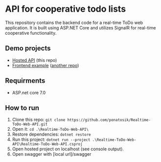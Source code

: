 # API for cooperative todo lists

 This repository contains the backend code for a real-time ToDo web application. It is built using ASP.NET Core and utilizes SignalR for real-time cooperative functionality.

## Demo projects

* [Hosted API](https://ponatosik-001-site1.dtempurl.com/workspaces) (this repo)
* [Frontend example](https://todo-list-masmits.vercel.app/) ([another repo](https://github.com/MasMits/TodoList))

## Requirments

* ASP.net core 7.0

## How to run

1. Clone this repo:  ``` git clone https://github.com/ponatosik/Realtime-ToDo-Web-API.git ``` 
2. Open it: ``` cd .\Realtime-ToDo-Web-API\ ```
3. Restore dependencies: ``` dotnet restore ```
4. Run this project: ``` dotnet run --project .\Realtime-ToDo-Web-API\Realtime-ToDo-Web-API.csproj ``` 
5. Open hosted project on localhost (see console output).
6. Open swagger with [local url]/swagger